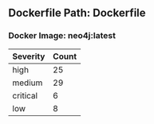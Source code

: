 ## Dockerfile Path: Dockerfile

### Docker Image: neo4j:latest
| Severity | Count |
|----------|-------|
| high | 25 |
| medium | 29 |
| critical | 6 |
| low | 8 |